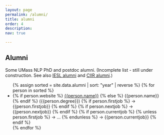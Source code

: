 ```yaml
---
layout: page
permalink: /alumni/
title: alumni
order: 4
description:
nav: true

---
```


<a name="alum"></a>
<h2>Alumni</h2>

<p>Some UMass NLP PhD and postdoc alumni. (Incomplete list - still under construction. See also <a href="http://www.iesl.cs.umass.edu/people">IESL alumni</a> and <a href="https://ciir.cs.umass.edu/alumni">CIIR alumni</a>.)</p>

<ul>
  {% assign sorted = site.data.alumni | sort: "year" | reverse %}
  {% for person in sorted %}
    <li>
      {% if person.website %}
        <a href="{{person.website}}" target="_blank">{{person.name}}</a>
      {% else %}
        {{person.name}}
      {% endif %}
      ({{person.degree}})
      {% if person.firstjob %}
        → {{person.firstjob}}
      {% endif %}
      {% if person.nextjob %}
        → {{person.nextjob}}
      {% endif %}
      {% if person.currentjob %}
        {% unless person.firstjob %}
          → &hellip;
        {% endunless %}
        → {{person.currentjob}}
      {% endif %}
    </li>
  {% endfor %}
</ul>

  
